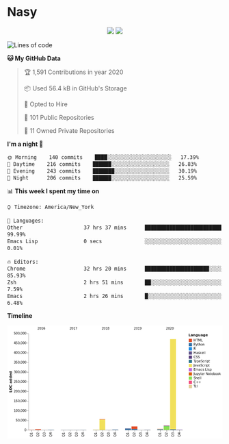 # Nasy

<p align="center">
<img height="200" src="https://github-readme-stats.vercel.app/api?username=nasyxx&count_private=true&show_icons=true&theme=dracula&include_all_commits=true"/>
<img height="200" src="https://github-readme-stats.vercel.app/api/top-langs/?username=nasyxx&theme=dracula&hide=html,jupyter+notebook&count_private=true&show_icons=true"
</p>

<!--START_SECTION:waka-->
![Lines of code](https://img.shields.io/badge/From%20Hello%20World%20I've%20written-14.1%20million%20Lines%20of%20code-blue)

**🐱 My GitHub Data** 

> 🏆 1,591 Contributions in year 2020
 > 
> 📦 Used 56.4 kB in GitHub's Storage 
 > 
> 💼 Opted to Hire
 > 
> 📜 101 Public Repositories 
 > 
> 🔑 11 Owned Private Repositories 

**I'm a night 🦉** 

```text
🌞 Morning    140 commits    ████░░░░░░░░░░░░░░░░░░░░░   17.39% 
🌆 Daytime    216 commits    ██████░░░░░░░░░░░░░░░░░░░   26.83% 
🌃 Evening    243 commits    ███████░░░░░░░░░░░░░░░░░░   30.19% 
🌙 Night      206 commits    ██████░░░░░░░░░░░░░░░░░░░   25.59%

```


📊 **This week I spent my time on** 

```text
⌚︎ Timezone: America/New_York

💬 Languages: 
Other                    37 hrs 37 mins      █████████████████████████   99.99% 
Emacs Lisp               0 secs              ░░░░░░░░░░░░░░░░░░░░░░░░░   0.01%

🔥 Editors: 
Chrome                   32 hrs 20 mins      █████████████████████░░░░   85.93% 
Zsh                      2 hrs 51 mins       ██░░░░░░░░░░░░░░░░░░░░░░░   7.59% 
Emacs                    2 hrs 26 mins       █░░░░░░░░░░░░░░░░░░░░░░░░   6.48%

```

**Timeline**

![Chart not found](https://github.com/nasyxx/nasyxx/blob/master/charts/bar_graph.png) 


<!--END_SECTION:waka-->

<!-- ![visitors](https://visitor-badge.laobi.icu/badge?page_id=nasyxx.nasyxx) -->
